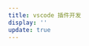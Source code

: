 ```yaml
---
title: vscode 插件开发
display: ''
update: true
---
```

<ListPosts :address="'/vscode-plugin'" type="vscode-plugin"/>